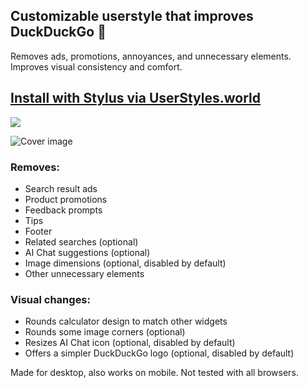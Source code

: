 ## Customizable userstyle that improves DuckDuckGo 🦆

Removes ads, promotions, annoyances, and unnecessary elements. Improves visual consistency and comfort.
## [Install with Stylus via UserStyles.world](https://userstyles.world/style/17992/duckduckgo-tweaks-clean-adblock) <a href="https://userstyles.world/style/17992/duckduckgo-tweaks-clean-adblock">
<img src="https://img.shields.io/badge/Install%20from-userstyles.world-116b59.svg?longCache=true&style=flat]"></a>

![Cover image](https://userstyles.world/preview/17992/2.webp)

### Removes:
- Search result ads
- Product promotions
- Feedback prompts
- Tips
- Footer
- Related searches (optional)
- AI Chat suggestions (optional)
- Image dimensions (optional, disabled by default)
- Other unnecessary elements

### Visual changes:
- Rounds calculator design to match other widgets
- Rounds some image corners (optional)
- Resizes AI Chat icon (optional, disabled by default)
- Offers a simpler DuckDuckGo logo (optional, disabled by default)

Made for desktop, also works on mobile. Not tested with all browsers.
